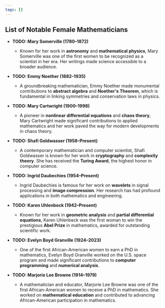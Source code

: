 ```yaml
---
tags: []
---
```


## List of Notable Female Mathematicians





- **TODO: Mary Somerville (1780–1872)**  
  - Known for her work in **astronomy** and **mathematical physics**, Mary Somerville was one of the first women to be recognized as a scientist in her era. Her writings made science accessible to a broader audience.

- **TODO: Emmy Noether (1882–1935)**  
  - A groundbreaking mathematician, Emmy Noether made monumental contributions to **abstract algebra** and **Noether's Theorem**, which is fundamental in linking symmetries and conservation laws in physics.







- **TODO: Mary Cartwright (1900–1998)**  
  - A pioneer in **nonlinear differential equations** and **chaos theory**, Mary Cartwright made significant contributions to applied mathematics and her work paved the way for modern developments in chaos theory.





- **TODO: Shafi Goldwasser (1958–Present)**  
  - A contemporary mathematician and computer scientist, Shafi Goldwasser is known for her work in **cryptography** and **complexity theory**. She has received the **Turing Award**, the highest honor in computer science.

- **TODO: Ingrid Daubechies (1954–Present)**  
  - Ingrid Daubechies is famous for her work on **wavelets** in signal processing and **image compression**. Her research has had profound applications in both mathematics and engineering.

- **TODO: Karen Uhlenbeck (1942–Present)**  
  - Known for her work in **geometric analysis** and **partial differential equations**, Karen Uhlenbeck was the first woman to win the prestigious **Abel Prize** in mathematics, awarded for outstanding scientific work.

- **TODO: Evelyn Boyd Granville (1924–2023)**  
  - One of the first African-American women to earn a PhD in mathematics, Evelyn Boyd Granville worked on the U.S. space program and made significant contributions to **computer programming** and **numerical analysis**.

- **TODO: Marjorie Lee Browne (1914–1979)**  
  - A mathematician and educator, Marjorie Lee Browne was one of the first African-American women to receive a PhD in mathematics. She worked on **mathematical education** and contributed to advancing African-American participation in mathematics.
